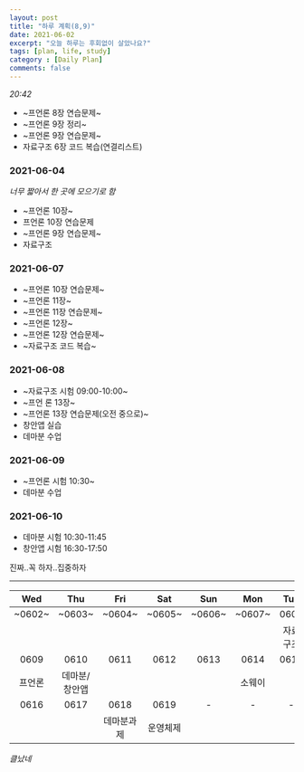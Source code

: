 ```yaml
---
layout: post
title: "하루 계획(8,9)"
date: 2021-06-02
excerpt: "오늘 하루는 후회없이 살았나요?"
tags: [plan, life, study]
category : [Daily Plan]
comments: false
---
```

*20:42*
* ~프언론 8장 연습문제~
* ~프언론 9장 정리~
* ~프언론 9장 연습문제~
* 자료구조 6장 코드 복습(연결리스트)

### 2021-06-04
*너무 짧아서 한 곳에 모으기로 함*
* ~프언론 10장~
* 프언론 10장 연습문제
* ~프언론 9장 연습문제~
* 자료구조

### 2021-06-07
* ~프언론 10장 연습문제~
* ~프언론 11장~
* ~프언론 11장 연습문제~
* ~프언론 12장~
* ~프언론 12장 연습문제~
* ~자료구조 코드 복습~

### 2021-06-08
* ~자료구조 시험 09:00-10:00~
* ~프언 론 13장~
* ~프언론 13장 연습문제(오전 중으로)~
* 창안앱 실습
* 데마분 수업

### 2021-06-09
* ~프언론 시험 10:30~
* 데마분 수업

### 2021-06-10
* 데마분 시험 10:30-11:45
* 창안앱 시험 16:30-17:50


진짜..꼭 하자..집중하자
***

|Wed|Thu|Fri|Sat|Sun|Mon|Tue|
|:-------:|:-------:|:-------:|:-------:|:-------:|:-------:|:-------:|
|~0602~|~0603~|~0604~|~0605~|~0606~|~0607~|0608|
|||||||자료구조|
|0609|0610|0611|0612|0613|0614|0615|
|프언론|데마분/창안앱||||소웨이||
|0616|0617|0618|0619|-|-|-|
|||데마분과제|운영체제||||

*클났네*

